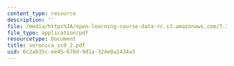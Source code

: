 ```yaml
---
content_type: resource
description: ''
file: /media/https%3A/open-learning-course-data-rc.s3.amazonaws.com/7-340-ubiquitination-the-proteasome-and-human-disease-fall-2004/6c2ab35cee45678d9d1a324e0a1434a3_veronica_ss9_2.pdf
file_type: application/pdf
resourcetype: Document
title: veronica_ss9_2.pdf
uid: 6c2ab35c-ee45-678d-9d1a-324e0a1434a3
---
```

